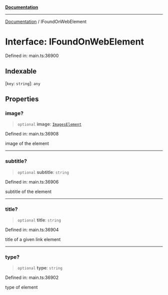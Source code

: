 [**Documentation**](../README.md)

***

[Documentation](../README.md) / IFoundOnWebElement

# Interface: IFoundOnWebElement

Defined in: main.ts:36900

## Indexable

\[`key`: `string`\]: `any`

## Properties

### image?

> `optional` **image**: [`ImagesElement`](../classes/ImagesElement.md)

Defined in: main.ts:36908

image of the element

***

### subtitle?

> `optional` **subtitle**: `string`

Defined in: main.ts:36906

subtitle of the element

***

### title?

> `optional` **title**: `string`

Defined in: main.ts:36904

title of a given link element

***

### type?

> `optional` **type**: `string`

Defined in: main.ts:36902

type of element
